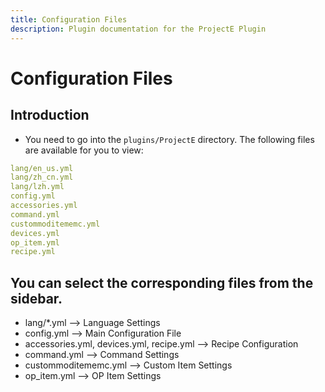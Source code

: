 ```yaml
---
title: Configuration Files
description: Plugin documentation for the ProjectE Plugin
---
```


# Configuration Files
## Introduction
 - You need to go into the `plugins/ProjectE` directory. The following files are available for you to view:
```yaml
lang/en_us.yml
lang/zh_cn.yml
lang/lzh.yml
config.yml
accessories.yml
command.yml
custommoditememc.yml
devices.yml
op_item.yml
recipe.yml
```

## You can select the corresponding files from the sidebar.
 - lang/*.yml --> Language Settings
 - config.yml --> Main Configuration File
 - accessories.yml, devices.yml, recipe.yml --> Recipe Configuration
 - command.yml --> Command Settings
 - custommoditememc.yml --> Custom Item Settings
 - op_item.yml --> OP Item Settings